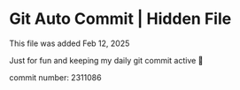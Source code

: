 # Git Auto Commit | Hidden File

This file was added Feb 12, 2025

Just for fun and keeping my daily git commit active 🤪

commit number: 2311086
